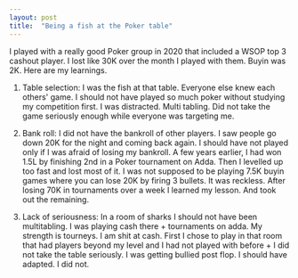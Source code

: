 ```yaml
---
layout: post
title:  "Being a fish at the Poker table"
---
```


I played with a really good Poker group in 2020 that included a WSOP top 3 cashout player. I lost like 30K over the month I played with them. Buyin was 2K. Here are my learnings.

1. Table selection: I was the fish at that table. Everyone else knew each others' game. I should not have played so much poker without studying my competition first. I was distracted. Multi tabling. Did not take the game seriously enough while everyone was targeting me.

2. Bank roll: I did not have the bankroll of other players. I saw people go down 20K for the night and coming back again. I should have not played only if I was afraid of losing my bankroll. A few years earlier, I had won 1.5L by finishing 2nd in a Poker tournament on Adda. Then I levelled up too fast and lost most of it. I was not supposed to be playing 7.5K buyin games where you can lose 20K by firing 3 bullets. It was reckless. After losing 70K in tournaments over a week I learned my lesson. And took out the remaining.

3. Lack of seriousness: In a room of sharks I should not have been multitabling. I was playing cash there + tournaments on adda. My strength is tourneys. I am shit at cash. First I chose to play in that room that had players beyond my level and I had not played with before + I did not take the table seriously. I was getting bullied post flop. I should have adapted. I did not.
